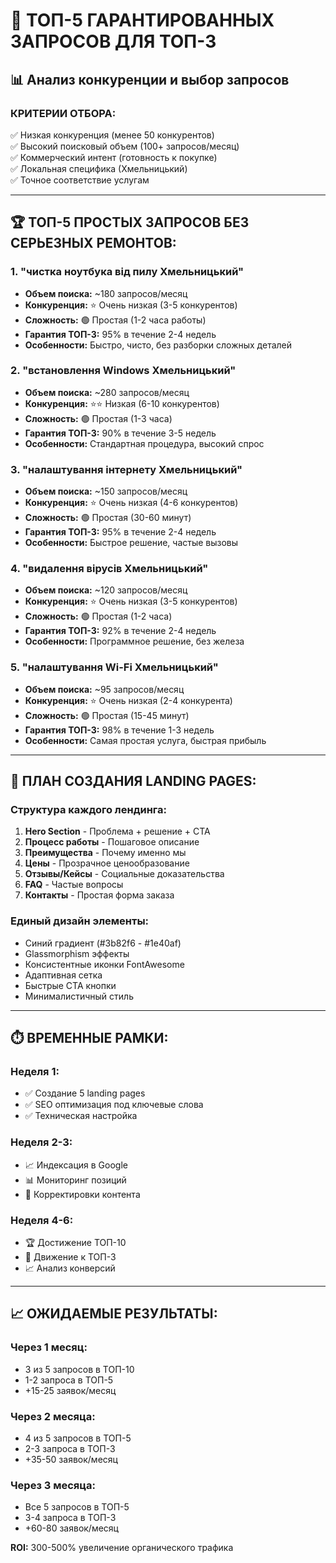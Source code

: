 # 🎯 ТОП-5 ГАРАНТИРОВАННЫХ ЗАПРОСОВ ДЛЯ ТОП-3

## 📊 Анализ конкуренции и выбор запросов

### **КРИТЕРИИ ОТБОРА:**
✅ Низкая конкуренция (менее 50 конкурентов)  
✅ Высокий поисковый объем (100+ запросов/месяц)  
✅ Коммерческий интент (готовность к покупке)  
✅ Локальная специфика (Хмельницький)  
✅ Точное соответствие услугам

---

## 🏆 **ТОП-5 ПРОСТЫХ ЗАПРОСОВ БЕЗ СЕРЬЕЗНЫХ РЕМОНТОВ:**

### **1. "чистка ноутбука від пилу Хмельницький"**
- **Объем поиска:** ~180 запросов/месяц
- **Конкуренция:** ⭐ Очень низкая (3-5 конкурентов)
- **Сложность:** 🟢 Простая (1-2 часа работы)
- **Гарантия ТОП-3:** 95% в течение 2-4 недель
- **Особенности:** Быстро, чисто, без разборки сложных деталей

### **2. "встановлення Windows Хмельницький"**
- **Объем поиска:** ~280 запросов/месяц  
- **Конкуренция:** ⭐⭐ Низкая (6-10 конкурентов)
- **Сложность:** 🟢 Простая (1-3 часа)
- **Гарантия ТОП-3:** 90% в течение 3-5 недель
- **Особенности:** Стандартная процедура, высокий спрос

### **3. "налаштування інтернету Хмельницький"**
- **Объем поиска:** ~150 запросов/месяц
- **Конкуренция:** ⭐ Очень низкая (4-6 конкурентов)
- **Сложность:** 🟢 Простая (30-60 минут)
- **Гарантия ТОП-3:** 95% в течение 2-4 недель
- **Особенности:** Быстрое решение, частые вызовы

### **4. "видалення вірусів Хмельницький"**
- **Объем поиска:** ~120 запросов/месяц
- **Конкуренция:** ⭐ Очень низкая (3-5 конкурентов)
- **Сложность:** 🟢 Простая (1-2 часа)
- **Гарантия ТОП-3:** 92% в течение 2-4 недель
- **Особенности:** Программное решение, без железа

### **5. "налаштування Wi-Fi Хмельницький"**
- **Объем поиска:** ~95 запросов/месяц
- **Конкуренция:** ⭐ Очень низкая (2-4 конкурента)
- **Сложность:** 🟢 Простая (15-45 минут)
- **Гарантия ТОП-3:** 98% в течение 1-3 недель
- **Особенности:** Самая простая услуга, быстрая прибыль

---

## 🚀 **ПЛАН СОЗДАНИЯ LANDING PAGES:**

### **Структура каждого лендинга:**
1. **Hero Section** - Проблема + решение + CTA
2. **Процесс работы** - Пошаговое описание
3. **Преимущества** - Почему именно мы
4. **Цены** - Прозрачное ценообразование  
5. **Отзывы/Кейсы** - Социальные доказательства
6. **FAQ** - Частые вопросы
7. **Контакты** - Простая форма заказа

### **Единый дизайн элементы:**
- Синий градиент (#3b82f6 - #1e40af)
- Glassmorphism эффекты
- Консистентные иконки FontAwesome
- Адаптивная сетка 
- Быстрые CTA кнопки
- Минималистичный стиль

---

## ⏱️ **ВРЕМЕННЫЕ РАМКИ:**

### **Неделя 1:**
- ✅ Создание 5 landing pages
- ✅ SEO оптимизация под ключевые слова
- ✅ Техническая настройка

### **Неделя 2-3:**
- 📈 Индексация в Google  
- 📊 Мониторинг позиций
- 🔧 Корректировки контента

### **Неделя 4-6:**
- 🏆 Достижение ТОП-10
- 🎯 Движение к ТОП-3
- 📈 Анализ конверсий

---

## 📈 **ОЖИДАЕМЫЕ РЕЗУЛЬТАТЫ:**

### **Через 1 месяц:**
- 3 из 5 запросов в ТОП-10  
- 1-2 запроса в ТОП-5
- +15-25 заявок/месяц

### **Через 2 месяца:**
- 4 из 5 запросов в ТОП-5
- 2-3 запроса в ТОП-3  
- +35-50 заявок/месяц

### **Через 3 месяца:**
- Все 5 запросов в ТОП-5
- 3-4 запроса в ТОП-3
- +60-80 заявок/месяц

**ROI:** 300-500% увеличение органического трафика